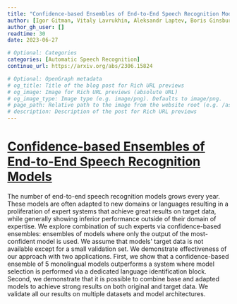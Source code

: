 ```yaml
---
title: "Confidence-based Ensembles of End-to-End Speech Recognition Models"
author: [Igor Gitman, Vitaly Lavrukhin, Aleksandr Laptev, Boris Ginsburg]
author_gh_user: []
readtime: 30
date: 2023-06-27

# Optional: Categories
categories: [Automatic Speech Recognition]
continue_url: https://arxiv.org/abs/2306.15824

# Optional: OpenGraph metadata
# og_title: Title of the blog post for Rich URL previews
# og_image: Image for Rich URL previews (absolute URL)
# og_image_type: Image type (e.g. image/png). Defaults to image/png.
# page_path: Relative path to the image from the website root (e.g. /assets/images/). If specified, the image at this path will be used for the link preview. It is unlikely you will need this parameter - you can probably use og_image instead.
# description: Description of the post for Rich URL previews
---
```


# [Confidence-based Ensembles of End-to-End Speech Recognition Models](https://arxiv.org/abs/2306.15824)

The number of end-to-end speech recognition models grows every year. These models are often adapted to new domains or languages resulting in a proliferation of expert systems that achieve great results on target data, while generally showing inferior performance outside of their domain of expertise. We explore combination of such experts via confidence-based ensembles: ensembles of models where only the output of the most-confident model is used. We assume that models' target data is not available except for a small validation set. We demonstrate effectiveness of our approach with two applications. First, we show that a confidence-based ensemble of 5 monolingual models outperforms a system where model selection is performed via a dedicated language identification block. Second, we demonstrate that it is possible to combine base and adapted models to achieve strong results on both original and target data. We validate all our results on multiple datasets and model architectures.

<!-- more -->

